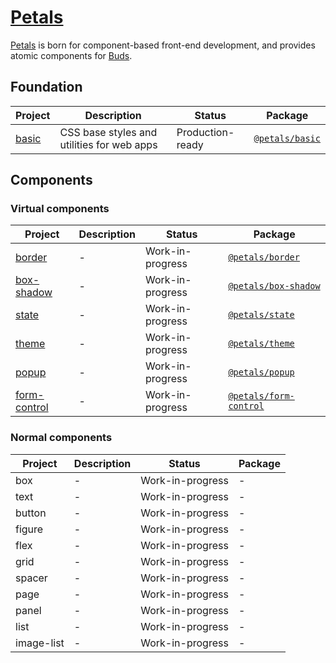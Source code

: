 # [Petals](https://oss.ourai.ws/petals/)

[Petals](https://github.com/petals-ui) is born for component-based front-end development, and provides atomic components for [Buds](https://github.com/ourai/buds).

## Foundation

| Project | Description | Status | Package |
| --- | --- | --- | --- |
| [basic](https://github.com/petals-ui/basic) | CSS base styles and utilities for web apps | Production-ready | [`@petals/basic`](https://www.npmjs.com/package/@petals/basic) |

## Components

### Virtual components

| Project | Description | Status | Package |
| --- | --- | --- | --- |
| [border](https://github.com/petals-ui/border) | - | Work-in-progress | [`@petals/border`](https://www.npmjs.com/package/@petals/border) |
| [box-shadow](https://github.com/petals-ui/box-shadow) | - | Work-in-progress | [`@petals/box-shadow`](https://www.npmjs.com/package/@petals/box-shadow) |
| [state](https://github.com/petals-ui/state) | - | Work-in-progress | [`@petals/state`](https://www.npmjs.com/package/@petals/state) |
| [theme](https://github.com/petals-ui/theme) | - | Work-in-progress | [`@petals/theme`](https://www.npmjs.com/package/@petals/theme) |
| [popup](https://github.com/petals-ui/popup) | - | Work-in-progress | [`@petals/popup`](https://www.npmjs.com/package/@petals/popup) |
| [form-control](https://github.com/petals-ui/form-control) | - | Work-in-progress | [`@petals/form-control`](https://www.npmjs.com/package/@petals/form-control) |

### Normal components

| Project | Description | Status | Package |
| --- | --- | --- | --- |
| box | - | Work-in-progress | - |
| text | - | Work-in-progress | - |
| button | - | Work-in-progress | - |
| figure | - | Work-in-progress | - |
| flex | - | Work-in-progress | - |
| grid | - | Work-in-progress | - |
| spacer | - | Work-in-progress | - |
| page | - | Work-in-progress | - |
| panel | - | Work-in-progress | - |
| list | - | Work-in-progress | - |
| image-list | - | Work-in-progress | - |
